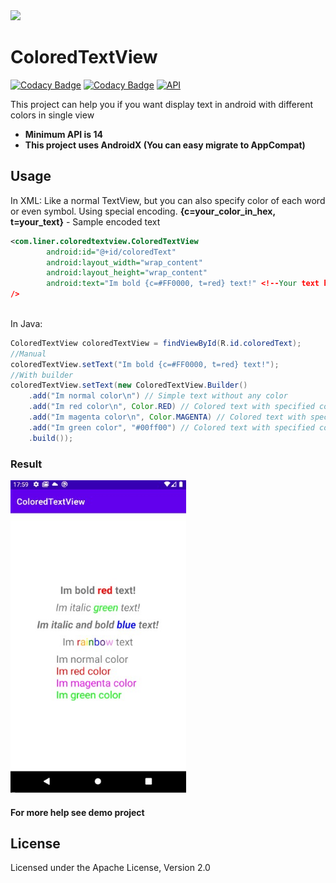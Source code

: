 
<img src="https://avatars.githubusercontent.com/u/14914307?s=460&u=449bf10288f142cc2dfaa6a2fe8ea1901e3b9d01&v=4" height="100">

# ColoredTextView
[![Codacy Badge](https://api.codacy.com/project/badge/Grade/39cb808a2f88484d9fad0c752db2bdd7)](https://app.codacy.com/gh/LinerSRT/ColoredTextView?utm_source=github.com&utm_medium=referral&utm_content=LinerSRT/ColoredTextView&utm_campaign=Badge_Grade_Settings)
[![Codacy Badge](https://app.codacy.com/project/badge/Grade/27abcb9584c64e289cafa8fb7a3d0f20)](https://www.codacy.com/manual/LinerSRT/PreferenceManager?utm_source=github.com&amp;utm_medium=referral&amp;utm_content=LinerSRT/PreferenceManager&amp;utm_campaign=Badge_Grade)
[![API](https://img.shields.io/badge/API-14%2B-blue.svg?style=flat)](https://android-arsenal.com/api?level=14)

This project can help you if you want display text in android with different colors in single view
- **Minimum API is 14**
- **This project uses AndroidX (You can easy migrate to AppCompat)**

Usage
-----
In XML: 
Like a normal TextView, but you can also specify color of each word or even symbol. Using special encoding. 
**{c=your_color_in_hex, t=your_text}** - Sample encoded text
```xml
<com.liner.coloredtextview.ColoredTextView
        android:id="@+id/coloredText"
        android:layout_width="wrap_content"
        android:layout_height="wrap_content"
        android:text="Im bold {c=#FF0000, t=red} text!" <!--Your text here (may be special formatted)--> 
/>
        
```
In Java: 
```java
ColoredTextView coloredTextView = findViewById(R.id.coloredText);
//Manual
coloredTextView.setText("Im bold {c=#FF0000, t=red} text!");
//With builder
coloredTextView.setText(new ColoredTextView.Builder()
    .add("Im normal color\n") // Simple text without any color
    .add("Im red color\n", Color.RED) // Colored text with specified color int
    .add("Im magenta color\n", Color.MAGENTA) // Colored text with specified color int
    .add("Im green color", "#00ff00") // Colored text with specified color string in hex
    .build());
```


### Result

<img src="https://github.com/LinerSRT/ColoredTextView/blob/master/media/screenshot.jpg?raw=true" height="500">

#### For more help see demo project
## License
Licensed under the Apache License, Version 2.0
